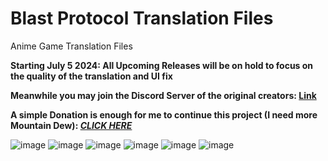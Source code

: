 # Blast Protocol Translation Files 
Anime Game Translation Files

**Starting July 5 2024: All Upcoming Releases will be on hold to focus on the quality of the translation and UI fix**

**Meanwhile you may join the Discord Server of the original creators: [Link](https://discord.gg/jdkams6jca)**

**A simple Donation is enough for me to continue this project (I need more Mountain Dew): _[CLICK HERE](https://ko-fi.com/mountaindewritos)_**

![image](https://github.com/mountaindewritos/BPTranslateFiles/assets/66302821/724d60f2-da6b-4bd5-9836-43e1b14d2c95)
![image](https://github.com/mountaindewritos/BPTranslateFiles/assets/66302821/0ce4a14d-f47f-4955-bddf-dea5dca37473)
![image](https://github.com/mountaindewritos/BPTranslateFiles/assets/66302821/c72e0b93-e538-4ea3-84eb-85afd29784b1)
![image](https://github.com/mountaindewritos/BPTranslateFiles/assets/66302821/5a9fdb42-2bd0-4d60-8881-d378cb81212f)
![image](https://github.com/mountaindewritos/BPTranslateFiles/assets/66302821/d8e2c13e-c90d-46fb-ac10-c3d7dc410d87)
![image](https://github.com/mountaindewritos/BPTranslateFiles/assets/66302821/0455d009-309f-44b8-ac8f-642e085574a8)


